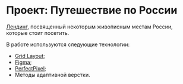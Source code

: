 # Проект: Путешествие по России

[Лендинг](https://habr.com/ru/company/trinion/blog/273917/ "Одностраничный сайт"), посвященный некоторым живописным местам России, которые стоит посетить.

В работе используются следующие технологии:  
* [Grid Layout](https://developer.mozilla.org/ru/docs/Web/CSS/CSS_Grid_Layout/Basic_Concepts_of_Grid_Layout);
* [Figma](https://habr.com/ru/post/463181/);
* [PerfectPixel](https://chrome.google.com/webstore/detail/perfectpixel-by-welldonec/dkaagdgjmgdmbnecmcefdhjekcoceebi?hl=ru);
* Методы адаптивной верстки.
